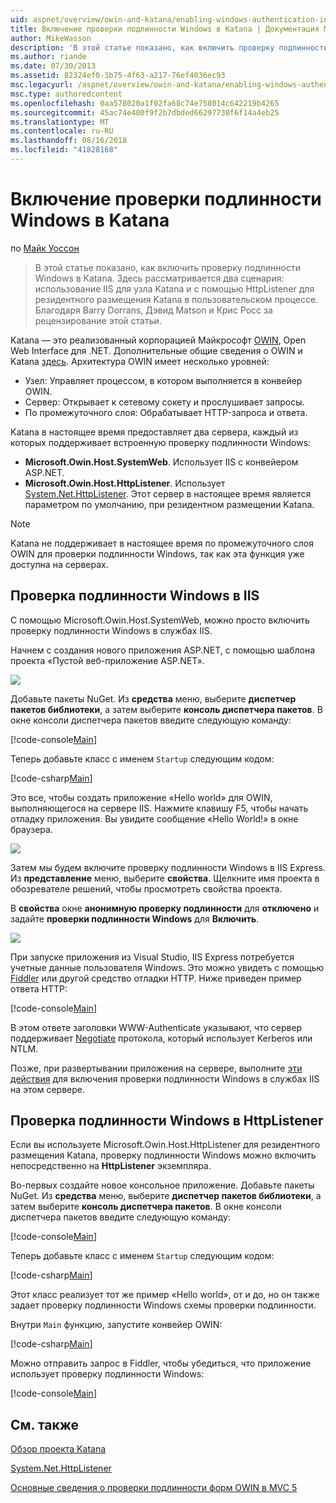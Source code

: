 ```yaml
---
uid: aspnet/overview/owin-and-katana/enabling-windows-authentication-in-katana
title: Включение проверки подлинности Windows в Katana | Документация Майкрософт
author: MikeWasson
description: 'В этой статье показано, как включить проверку подлинности Windows в Katana. Здесь рассматривается два сценария: использование IIS для узла Katana и с помощью HttpListener для резидентного размещения Kat...'
ms.author: riande
ms.date: 07/30/2013
ms.assetid: 82324ef0-3b75-4f63-a217-76ef4036ec93
msc.legacyurl: /aspnet/overview/owin-and-katana/enabling-windows-authentication-in-katana
msc.type: authoredcontent
ms.openlocfilehash: 0aa578020a1f02fa68c74e758014c642219b4265
ms.sourcegitcommit: 45ac74e400f9f2b7dbded66297730f6f14a4eb25
ms.translationtype: MT
ms.contentlocale: ru-RU
ms.lasthandoff: 08/16/2018
ms.locfileid: "41828168"
---
```

<a name="enabling-windows-authentication-in-katana"></a>Включение проверки подлинности Windows в Katana
====================
по [Майк Уоссон](https://github.com/MikeWasson)

> В этой статье показано, как включить проверку подлинности Windows в Katana. Здесь рассматривается два сценария: использование IIS для узла Katana и с помощью HttpListener для резидентного размещения Katana в пользовательском процессе. Благодаря Barry Dorrans, Дэвид Matson и Крис Росс за рецензирование этой статьи.


Katana — это реализованный корпорацией Майкрософт [OWIN](http://owin.org/), Open Web Interface для .NET. Дополнительные общие сведения о OWIN и Katana [здесь](an-overview-of-project-katana.md). Архитектура OWIN имеет несколько уровней:

- Узел: Управляет процессом, в котором выполняется в конвейер OWIN.
- Сервер: Открывает к сетевому сокету и прослушивает запросы.
- По промежуточного слоя: Обрабатывает HTTP-запроса и ответа.

Katana в настоящее время предоставляет два сервера, каждый из которых поддерживает встроенную проверку подлинности Windows:

- **Microsoft.Owin.Host.SystemWeb**. Использует IIS с конвейером ASP.NET.
- **Microsoft.Owin.Host.HttpListener**. Использует [System.Net.HttpListener](https://msdn.microsoft.com/library/system.net.httplistener.aspx). Этот сервер в настоящее время является параметром по умолчанию, при резидентном размещении Katana.

> [!NOTE]
> Katana не поддерживает в настоящее время по промежуточного слоя OWIN для проверки подлинности Windows, так как эта функция уже доступна на серверах.


## <a name="windows-authentication-in-iis"></a>Проверка подлинности Windows в IIS

С помощью Microsoft.Owin.Host.SystemWeb, можно просто включить проверку подлинности Windows в службах IIS.

Начнем с создания нового приложения ASP.NET, с помощью шаблона проекта «Пустой веб-приложение ASP.NET».

![](enabling-windows-authentication-in-katana/_static/image1.png)

Добавьте пакеты NuGet. Из **средства** меню, выберите **диспетчер пакетов библиотеки**, а затем выберите **консоль диспетчера пакетов**. В окне консоли диспетчера пакетов введите следующую команду:

[!code-console[Main](enabling-windows-authentication-in-katana/samples/sample1.cmd)]

Теперь добавьте класс с именем `Startup` следующим кодом:

[!code-csharp[Main](enabling-windows-authentication-in-katana/samples/sample2.cs)]

Это все, чтобы создать приложение «Hello world» для OWIN, выполняющегося на сервере IIS. Нажмите клавишу F5, чтобы начать отладку приложения. Вы увидите сообщение «Hello World!» в окне браузера.

![](enabling-windows-authentication-in-katana/_static/image2.png)

Затем мы будем включите проверку подлинности Windows в IIS Express. Из **представление** меню, выберите **свойства**. Щелкните имя проекта в обозревателе решений, чтобы просмотреть свойства проекта.

В **свойства** окне **анонимную проверку подлинности** для **отключено** и задайте **проверки подлинности Windows** для  **Включить**.

![](enabling-windows-authentication-in-katana/_static/image3.png)

При запуске приложения из Visual Studio, IIS Express потребуется учетные данные пользователя Windows. Это можно увидеть с помощью [Fiddler](http://fiddler2.com/home) или другой средство отладки HTTP. Ниже приведен пример ответа HTTP:

[!code-console[Main](enabling-windows-authentication-in-katana/samples/sample3.cmd?highlight=1,5-6)]

В этом ответе заголовки WWW-Authenticate указывают, что сервер поддерживает [Negotiate](http://www.ietf.org/rfc/rfc4559.txt) протокола, который использует Kerberos или NTLM.

Позже, при развертывании приложения на сервере, выполните [эти действия](https://www.iis.net/configreference/system.webserver/security/authentication/windowsauthentication) для включения проверки подлинности Windows в службах IIS на этом сервере.

## <a name="windows-authentication-in-httplistener"></a>Проверка подлинности Windows в HttpListener

Если вы используете Microsoft.Owin.Host.HttpListener для резидентного размещения Katana, проверку подлинности Windows можно включить непосредственно на **HttpListener** экземпляра.

Во-первых создайте новое консольное приложение. Добавьте пакеты NuGet. Из **средства** меню, выберите **диспетчер пакетов библиотеки**, а затем выберите **консоль диспетчера пакетов**. В окне консоли диспетчера пакетов введите следующую команду:

[!code-console[Main](enabling-windows-authentication-in-katana/samples/sample4.cmd)]

Теперь добавьте класс с именем `Startup` следующим кодом:

[!code-csharp[Main](enabling-windows-authentication-in-katana/samples/sample5.cs)]

Этот класс реализует тот же пример «Hello world», от и до, но он также задает проверку подлинности Windows схемы проверки подлинности.

Внутри `Main` функцию, запустите конвейер OWIN:

[!code-csharp[Main](enabling-windows-authentication-in-katana/samples/sample6.cs)]

Можно отправить запрос в Fiddler, чтобы убедиться, что приложение использует проверку подлинности Windows:

[!code-console[Main](enabling-windows-authentication-in-katana/samples/sample7.cmd?highlight=1,4-5)]

## <a name="related-topics"></a>См. также

[Обзор проекта Katana](an-overview-of-project-katana.md)

[System.Net.HttpListener](https://msdn.microsoft.com/library/system.net.httplistener.aspx)

[Основные сведения о проверки подлинности форм OWIN в MVC 5](https://blogs.msdn.com/b/webdev/archive/2013/07/03/understanding-owin-forms-authentication-in-mvc-5.aspx)
